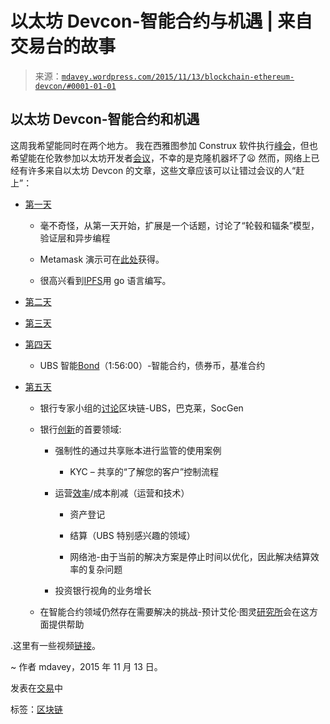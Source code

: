 <!--yml

category: 未分类

日期：2024-05-18 05:38:00

-->

# 以太坊 Devcon-智能合约与机遇 | 来自交易台的故事

> 来源：[`mdavey.wordpress.com/2015/11/13/blockchain-ethereum-devcon/#0001-01-01`](https://mdavey.wordpress.com/2015/11/13/blockchain-ethereum-devcon/#0001-01-01)

## 以太坊 Devcon-智能合约和机遇

这周我希望能同时在两个地方。 我在西雅图参加 Construx 软件执行[峰会](http://www.construx.com/Thought_Leadership/Events/Software_Executive_Summit/?id=16269)，但也希望能在伦敦参加以太坊开发者[会议](https://devcon.ethereum.org/)，不幸的是克隆机器坏了😦 然而，网络上已经有许多来自以太坊 Devcon 的文章，这些文章应该可以让错过会议的人“赶上”：

+   [第一天](http://cointelegraph.com/news/115611/ethereum-devcon1-expert-view-of-the-first-day)

    +   毫不奇怪，从第一天开始，扩展是一个话题，讨论了“轮毂和辐条”模型，验证层和异步编程

    +   Metamask 演示可在[此处](https://metamask.io/)获得。

    +   很高兴看到[IPFS](https://ipfs.io/)用 go 语言编写。

+   [第二天](http://cointelegraph.com/news/115636/ethereum-devcon1-expert-view-of-the-second-day)

+   [第三天](http://cointelegraph.com/news/115636/ethereum-devcon1-expert-view-of-the-third-day)

+   [第四天](http://cointelegraph.com/news/115653/ethereum-devcon1-expert-view-of-the-fourth-day)

    +   UBS 智能[Bond](https://www.youtube.com/watch?v=lmsOP1D8zNs)（1:56:00）-智能合约，债券币，基准合约

+   [第五天](http://cointelegraph.com/news/115653/ethereum-devcon1-expert-view-of-the-fifth-day)

    +   银行专家小组的[讨论](https://www.youtube.com/watch?v=34RfEodTn_w)区块链-UBS，巴克莱，SocGen

    +   银行[创新](http://www.ibtimes.co.uk/barclays-wants-help-blockchain-startups-understand-investment-banking-requirements-1520560)的首要领域:

        +   强制性的通过共享账本进行监管的使用案例

            +   KYC – 共享的“了解您的客户”控制流程

        +   运营[效率](http://www.ibtimes.co.uk/barclays-wants-help-blockchain-startups-understand-investment-banking-requirements-1520560)/成本削减（运营和技术）

            +   资产登记

            +   结算（UBS 特别感兴趣的领域）

            +   网络池-由于当前的解决方案是停止时间以优化，因此解决结算效率的复杂问题

        +   投资银行视角的业务增长

    +   在智能合约领域仍然存在需要解决的挑战-预计艾伦·图灵[研究所](https://turing.ac.uk/)会在这方面提供帮助

.这里有一些视频[链接](https://www.youtube.com/channel/UCgeNYB_8VtOcM2s66ZNIIyA)。

~ 作者 mdavey，2015 年 11 月 13 日。

发表在[交易](https://mdavey.wordpress.com/category/trading/)中

标签：[区块链](https://mdavey.wordpress.com/tag/blockchain/)

